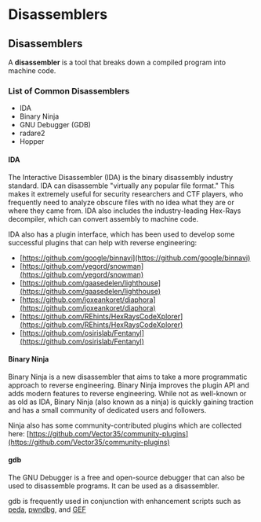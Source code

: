 # Disassemblers

## Disassemblers <a id="disassemblers"></a>

A **disassembler** is a tool that breaks down a compiled program into machine code.

### List of Common Disassemblers <a id="list-of-disassemblers"></a>

* IDA
* Binary Ninja
* GNU Debugger \(GDB\)
* radare2
* Hopper

#### IDA <a id="ida"></a>

The Interactive Disassembler \(IDA\) is the binary disassembly industry standard. IDA can disassemble "virtually any popular file format." This makes it extremely useful for security researchers and CTF players, who frequently need to analyze obscure files with no idea what they are or where they came from. IDA also includes the industry-leading Hex-Rays decompiler, which can convert assembly to machine code.

IDA also has a plugin interface, which has been used to develop some successful plugins that can help with reverse engineering:

* [https://github.com/google/binnavi](https://github.com/google/binnavi)
* [https://github.com/yegord/snowman](https://github.com/yegord/snowman)
* [https://github.com/gaasedelen/lighthouse](https://github.com/gaasedelen/lighthouse)
* [https://github.com/joxeankoret/diaphora](https://github.com/joxeankoret/diaphora)
* [https://github.com/REhints/HexRaysCodeXplorer](https://github.com/REhints/HexRaysCodeXplorer)
* [https://github.com/osirislab/Fentanyl](https://github.com/osirislab/Fentanyl)

#### Binary Ninja <a id="binary-ninja"></a>

Binary Ninja is a new disassembler that aims to take a more programmatic approach to reverse engineering. Binary Ninja improves the plugin API and adds modern features to reverse engineering. While not as well-known or as old as IDA, Binary Ninja \(also known as a ninja\) is quickly gaining traction and has a small community of dedicated users and followers.

Ninja also has some community-contributed plugins which are collected here: [https://github.com/Vector35/community-plugins](https://github.com/Vector35/community-plugins)

#### gdb <a id="gdb"></a>

The GNU Debugger is a free and open-source debugger that can also be used to disassemble programs. It can be used as a disassembler.

gdb is frequently used in conjunction with enhancement scripts such as [peda](https://github.com/longld/peda), [pwndbg](https://github.com/pwndbg/pwndbg), and [GEF](https://github.com/hugsy/gef)

